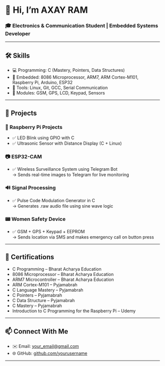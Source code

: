 # 👋 Hi, I’m AXAY RAM
### 🎓 Electronics & Communication Student | Embedded Systems Developer

---

## 🛠️ Skills
- 💻 Programming: C (Mastery, Pointers, Data Structures)
- 🔧 Embedded: 8086 Microprocessor, ARM7, ARM Cortex-M101, Raspberry Pi, Arduino, ESP32
- 🐧 Tools: Linux, Git, GCC, Serial Communication
- 📱 Modules: GSM, GPS, LCD, Keypad, Sensors

---

## 💼 Projects

### 🔴 Raspberry Pi Projects
- ✅ LED Blink using GPIO with C
- ✅ Ultrasonic Sensor with Distance Display (C + Linux)

### 📷 ESP32-CAM
- ✅ Wireless Surveillance System using Telegram Bot  
  → Sends real-time images to Telegram for live monitoring

### 🔊 Signal Processing
- ✅ Pulse Code Modulation Generator in C  
  → Generates .raw audio file using sine wave logic

### 📟 Women Safety Device
- ✅ GSM + GPS + Keypad + EEPROM  
  → Sends location via SMS and makes emergency call on button press

---

## 📜 Certifications

- C Programming         – Bharat Acharya Education  
- 8086 Microprocessor   – Bharat Acharya Education  
- ARM7 Microcontroller  – Bharat Acharya Education  
- ARM Cortex-M101       – Pyjamabrah 
- C Language Mastery    – Pyjamabrah  
- C Pointers            – Pyjamabrah  
- C Data Structure      – Pyjamabrah  
- C Mastery             – Pyjamabrah  
- Introduction to C Programming for the Raspberry Pi – Udemy

---

## 📫 Connect With Me
- ✉️ Email: your_email@gmail.com
- 🌐 GitHub: [github.com/yourusername](https://github.com/AxayRam)

---


